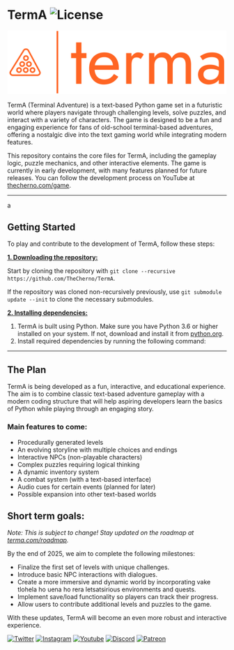 # TermA ![License](https://img.shields.io/github/license/the-deezeray/text_adv)


![TermA](/terma-high-resolution-logo-transparent(1).png?raw=true "TermA")

TermA (Terminal Adventure) is a text-based Python game set in a futuristic world where players navigate through challenging levels, solve puzzles, and interact with a variety of characters. The game is designed to be a fun and engaging experience for fans of old-school terminal-based adventures, offering a nostalgic dive into the text gaming world while integrating modern features.

This repository contains the core files for TermA, including the gameplay logic, puzzle mechanics, and other interactive elements. The game is currently in early development, with many features planned for future releases. You can follow the development process on YouTube at [thecherno.com/game](https://thecherno.com/game).

***
a
## Getting Started
To play and contribute to the development of TermA, follow these steps:

<ins>**1. Downloading the repository:**</ins>

Start by cloning the repository with `git clone --recursive https://github.com/TheCherno/TermA`.

If the repository was cloned non-recursively previously, use `git submodule update --init` to clone the necessary submodules.

<ins>**2. Installing dependencies:**</ins>

1. TermA is built using Python. Make sure you have Python 3.6 or higher installed on your system. If not, download and install it from [python.org](https://www.python.org/downloads/).
2. Install required dependencies by running the following command:

***

## The Plan
TermA is being developed as a fun, interactive, and educational experience. The aim is to combine classic text-based adventure gameplay with a modern coding structure that will help aspiring developers learn the basics of Python while playing through an engaging story.

### Main features to come:
- Procedurally generated levels
- An evolving storyline with multiple choices and endings
- Interactive NPCs (non-playable characters)
- Complex puzzles requiring logical thinking
- A dynamic inventory system
- A combat system (with a text-based interface)
- Audio cues for certain events (planned for later)
- Possible expansion into other text-based worlds

## Short term goals:
*Note: This is subject to change! Stay updated on the roadmap at [terma.com/roadmap](http://terma.com/roadmap).*

By the end of 2025, we aim to complete the following milestones:

- Finalize the first set of levels with unique challenges.
- Introduce basic NPC interactions with dialogues.
- Create a more immersive and dynamic world by incorporating vake tlohela ho uena ho rera letsatsirious environments and quests.
- Implement save/load functionality so players can track their progress.
- Allow users to contribute additional levels and puzzles to the game.
  
With these updates, TermA will become an even more robust and interactive experience.

[![Twitter](https://img.shields.io/badge/%40thecherno--blue.svg?style=social&logo=Twitter)](https://twitter.com/thecherno)
[![Instagram](https://img.shields.io/badge/thecherno--red.svg?style=social&logo=Instagram)](https://www.instagram.com/thecherno)
[![Youtube](https://img.shields.io/badge/TheChernoProject--red.svg?style=social&logo=youtube)](https://www.youtube.com/user/TheChernoProject)
[![Discord](https://img.shields.io/badge/TheCherno%20Server--blue.svg?style=social&logo=Discord)](https://discord.gg/K2eSyQA)
[![Patreon](https://img.shields.io/badge/%40thecherno--green.svg?style=social&logo=Patreon)](https://patreon.com/thecherno)

